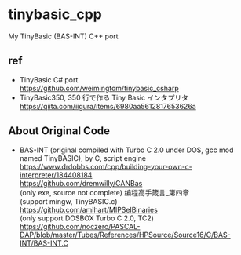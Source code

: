 # tinybasic_cpp
My TinyBasic (BAS-INT) C++ port

## ref  
* TinyBasic C# port  
https://github.com/weimingtom/tinybasic_csharp  
* TinyBasic350, 350 行で作る Tiny Basic インタプリタ    
https://qiita.com/iigura/items/6980aa5612817653626a  

## About Original Code  
* BAS-INT (original compiled with Turbo C 2.0 under DOS, gcc mod named TinyBASIC), by C, script engine  
https://www.drdobbs.com/cpp/building-your-own-c-interpreter/184408184  
https://github.com/dremwilly/CANBas  
(only exe, source not complete) 编程高手箴言_第四章  
(support mingw, TinyBASIC.c) https://github.com/amihart/MIPSelBinaries  
(only support DOSBOX Turbo C 2.0, TC2) https://github.com/noczero/PASCAL-DAP/blob/master/Tubes/References/HPSource/Source16/C/BAS-INT/BAS-INT.C  
